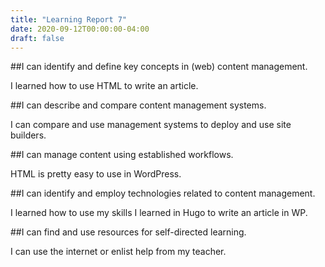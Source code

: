 ```yaml
---
title: "Learning Report 7"
date: 2020-09-12T00:00:00-04:00
draft: false
---
```


##I can identify and define key concepts in (web) content management.
 
I learned how to use HTML to write an article.

##I can describe and compare content management systems.

I can compare and use management systems to deploy and use site builders.

##I can manage content using established workflows.

HTML is pretty easy to use in WordPress.

##I can identify and employ technologies related to content management.

I learned how to use my skills I learned in Hugo to write an article in WP.

##I can find and use resources for self-directed learning.

I can use the internet or enlist help from my teacher.

